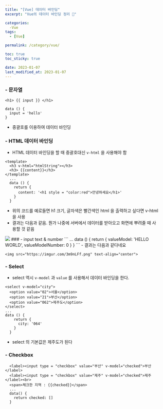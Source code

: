 ```yaml
---
title: "[Vue] 데이터 바인딩"
excerpt: "Vue의 데이터 바인딩 정리 🙂"

categories:
  -Vue
tags:
  - [Vue]

permalink: /category/vue/

toc: true
toc_sticky: true

date: 2023-01-07
last_modified_at: 2023-01-07
---
```

### - 문자열
```
<h1> {{ input }} </h1>

data () {
  input = 'hello'
}
```
- 중괄호를 이용하여 데이터 바인딩
### - HTML 데이터 바인딩
- HTML 데이터 바인딩을 할 때 중괄호대신 `v-html` 을 사용해야 함

```
<template>
  <h3 v-html="htmlString"></h3>
  <h3> {{content}}</h3>
</template>
  ...
  data () {
    return {
      content: '<h1 style = "color:red">안녕하세요</h1>'
    }
  }
```

- 위의 코드를 예로들면 h1 크기, 글자색은 빨간색인 html 을 출력하고 싶다면 v-html 을 사용
- 결과는 다음과 같음. 뭔가 나중에 서버에서 데이터를 받아오고 화면에 뿌려줄 때 사용할 것 같음
<img src="https://imgur.com/IlebZ80.png">
### - input text & number
```
<template>
  <input type="text" v-model="valueModel"><br>
  <input type="number" v-model="valueModelNumber"><br>

</template>
...
data () {
    return {
      valueModel: 'HELLO WORLD',
      valueModelNumber: 0
    }
  }
```
- 결과는 다음과 같다네요

    <img src="https://imgur.com/3m9nLFf.png" text-align="center">

### - Select
- select 역시 `v-model` 과 `value` 를 사용해서 데이터 바인딩을 한다.
```
<select v-model="city">
  <option value="02">서울</option>
  <option value="21">부산</option>
  <option value="062">제주도</option>
</select>
...
data () {
    return {
      city: '064'
    }
  }
```
- select 의 기본값은 제주도가 된다
### - Checkbox
```<label><input type = "checkbox" value="서울" v-model="checked">서울</label>
  <label><input type = "checkbox" value="부산" v-model="checked">부산</label>
  <label><input type = "checkbox" value="제주" v-model="checked">제주</label><br>
  <span>체크한 지역 : {{checked}}</span>
  ...
  data() {
    return checked: []
  }
 ```
